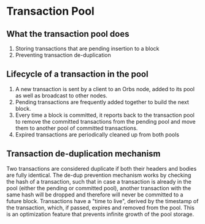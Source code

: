 # Transaction Pool

## What the transaction pool does

1. Storing transactions that are pending insertion to a block
2. Preventing transaction de-duplication

## Lifecycle of a transaction in the pool

1. A new transaction is sent by a client to an Orbs node, added to its pool as well as broadcast to other nodes.
2. Pending transactions are frequently added together to build the next block.
3. Every time a block is committed, it reports back to the transaction pool to remove the committed transactions from the pending pool and move them to another pool of committed transactions.
4. Expired transactions are periodically cleaned up from both pools

## Transaction de-duplication mechanism

Two transactions are considered duplicate if both their headers and bodies are fully identical.
The de-dup prevention mechanism works by checking the hash of a transaction, such that in case a transaction is already in the pool (either the pending or committed pool), another transaction with the same hash will be dropped and therefore will never be committed to a future block. Transactions have a "time to live", derived by the timestamp of the transaction, which, if passed, expires and removed from the pool. This is an optimization feature that prevents infinite growth of the pool storage.
